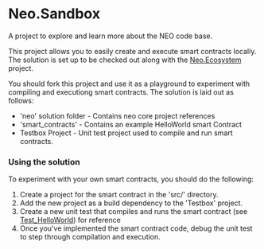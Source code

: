 # Neo.Sandbox
A project to explore and learn more about the NEO code base.

This project allows you to easily create and execute smart contracts locally. The solution is set up to be checked out along with the [Neo.Ecosystem](https://github.com/vardthomas/Neo.Ecosystem) project.

You should fork this project and use it as a playground to experiment with compiling and executiong smart contracts. The solution is laid out as follows:

* 'neo' solution folder - Contains neo core project references
* 'smart_contracts' - Contains an example HelloWorld smart Contract
* Testbox Project - Unit test project used to compile and run smart contracts.

### Using the solution

To experiment with your own smart contracts, you should do the following:

1. Create a project for the smart contract in the 'src/' directory.
2. Add the new project as a build dependency to the 'Testbox' project.
3. Create a new unit test that compiles and runs the smart contract (see [Test_HelloWorld](https://github.com/vardthomas/Neo.Sandbox/blob/master/src/Testbox/Test_HelloWorld.cs)) for reference
4. Once you've implemented the smart contract code, debug the unit test to step through compilation and execution.


